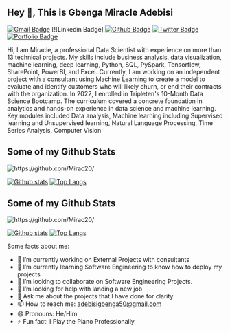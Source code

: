 ## Hey 👋, This is Gbenga Miracle Adebisi
[![Gmail Badge](https://img.shields.io/badge/-adebisigbenga50@gmail.com-c14438?style=flat&logo=Gmail&logoColor=white&link=mailto:adebisigbenga50@gmail.com)](mailto:adebisigbenga50@gmail.com) 
[![Linkedin Badge] [![Github Badge](https://img.shields.io/badge/-https://github.com/Mirac20/-grey?style=flat&logo=github&logoColor=white&link=https://github.com/https://github.com/Mirac20//)](https://www.github.com/https://github.com/Mirac20//) [![Twitter Badge](https://img.shields.io/badge/-AdebisiEzer241-00acee?style=flat&logo=twitter&logoColor=white&link=https://twitter.com/AdebisiEzer241/)](https://www.twitter.com/AdebisiEzer241/) [![Portfolio Badge](https://img.shields.io/badge/portfolio-web-blue?style=flat&link=https://www.notion.so/Gbenga-Miracle-Adebisi-f0152098f0324e44946a7d04144e3172/)](https://www.notion.so/Gbenga-Miracle-Adebisi-f0152098f0324e44946a7d04144e3172/) <p align='left'>Hi, I am Miracle, a professional Data Scientist with experience on more than 13 technical projects. My skills include business analysis, data visualization, machine learning, deep learning, Python, SQL, PySpark, Tensorflow, SharePoint, PowerBI, and Excel. Currently, I am working on an independent project with a consultant using Machine Learning to create a model to evaluate and identify customers who will likely churn, or end their contracts with the organization. In 2022, I enrolled in Tripleten's 10-Month Data Science Bootcamp. The curriculum covered a concrete foundation in analytics and hands-on experience in data science and machine learning. Key modules included Data analysis, Machine learning including Supervised learning and Unsupervised learning, Natural Language Processing, Time Series Analysis, Computer Vision</p>
## Some of my Github Stats
<p align=left> <img src=https://komarev.com/ghpvc/?username=https://github.com/Mirac20/ alt=https://github.com/Mirac20/ /> </p>

[![Github stats](https://github-readme-stats.vercel.app/api?username=https://github.com/Mirac20/&show_icons=true&include_all_commits=true)](https://github.com/https://github.com/Mirac20//github-readme-stats)
[![Top Langs](https://github-readme-stats.vercel.app/api/top-langs/?username=https://github.com/Mirac20/&layout=compact)](https://github.com/https://github.com/Mirac20//github-readme-stats)

## Some of my Github Stats
<p align=left> <img src=https://komarev.com/ghpvc/?username=https://github.com/Mirac20/ alt=https://github.com/Mirac20/ /> </p>

[![Github stats](https://github-readme-stats.vercel.app/api?username=https://github.com/Mirac20/&show_icons=true&include_all_commits=true)](https://github.com/https://github.com/Mirac20//github-readme-stats)
[![Top Langs](https://github-readme-stats.vercel.app/api/top-langs/?username=https://github.com/Mirac20/&layout=compact)](https://github.com/https://github.com/Mirac20//github-readme-stats)


Some facts about me:

- 🔭 I’m currently working on External Projects with consultants
- 🌱 I’m currently learning Software Engineering to know how to deploy my projects
- 👯 I’m looking to collaborate on Software Engineering Projects.
- 🤔 I’m looking for help with landing a new job
- 💬 Ask me about the projects that I have done for clarity
- 📫 How to reach me: adebisigbenga50@gmail.com
- 😄 Pronouns: He/Him
- ⚡ Fun fact: I Play the Piano Professionally
  
